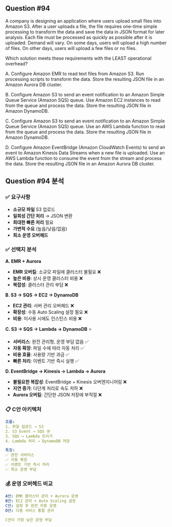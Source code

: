 ## Question #94
A company is designing an application where users upload small files into Amazon S3. 
After a user uploads a file, the file requires one-time simple processing to transform the data and save the data in JSON format for later analysis.
Each file must be processed as quickly as possible after it is uploaded. 
Demand will vary. 
On some days, users will upload a high number of files. 
On other days, users will upload a few files or no files.

Which solution meets these requirements with the LEAST operational overhead?

A. Configure Amazon EMR to read text files from Amazon S3. Run processing scripts to transform the data. Store the resulting JSON file in an Amazon Aurora DB cluster.

B. Configure Amazon S3 to send an event notification to an Amazon Simple Queue Service (Amazon SQS) queue. Use Amazon EC2 instances to read from the queue and process the data. Store the resulting JSON file in Amazon DynamoDB.

C. Configure Amazon S3 to send an event notification to an Amazon Simple Queue Service (Amazon SQS) queue. Use an AWS Lambda function to read from the queue and process the data. Store the resulting JSON file in Amazon DynamoDB.

D. Configure Amazon EventBridge (Amazon CloudWatch Events) to send an event to Amazon Kinesis Data Streams when a new file is uploaded. Use an AWS Lambda function to consume the event from the stream and process the data. Store the resulting JSON file in an Amazon Aurora DB cluster.

## Question #94 분석

### ✅ 요구사항
- **소규모 파일** S3 업로드
- **일회성 간단 처리** → JSON 변환
- **최대한 빠른 처리** 필요
- **가변적 수요** (높음/낮음/없음)
- **최소 운영 오버헤드**

### ✅ 선택지 분석

**A. EMR + Aurora**
- **EMR 오버킬**: 소규모 파일에 클러스터 불필요 ❌
- **높은 비용**: 상시 운영 클러스터 비용 ❌
- **복잡성**: 클러스터 관리 부담 ❌

**B. S3 → SQS → EC2 → DynamoDB**
- **EC2 관리**: 서버 관리 오버헤드 ❌
- **확장성**: 수동 Auto Scaling 설정 필요 ❌
- **비용**: 미사용 시에도 인스턴스 비용 ❌

**C. S3 → SQS → Lambda → DynamoDB** ⭐
- **서버리스**: 완전 관리형, 운영 부담 없음 ✅
- **자동 확장**: 파일 수에 따라 자동 처리 ✅
- **비용 효율**: 사용량 기반 과금 ✅
- **빠른 처리**: 이벤트 기반 즉시 실행 ✅

**D. EventBridge → Kinesis → Lambda → Aurora**
- **불필요한 복잡성**: EventBridge + Kinesis 오버엔지니어링 ❌
- **지연 증가**: 다단계 처리로 속도 저하 ❌
- **Aurora 오버킬**: 간단한 JSON 저장에 부적절 ❌

### 📋 C안 아키텍처

```yaml
흐름:
1. 파일 업로드 → S3
2. S3 Event → SQS 큐
3. SQS → Lambda 트리거
4. Lambda 처리 → DynamoDB 저장

특징:
✅ 완전 서버리스
✅ 자동 확장
✅ 이벤트 기반 즉시 처리
✅ 최소 운영 부담
```

### 💰 운영 오버헤드 비교

```yaml
A안: EMR 클러스터 관리 + Aurora 운영
B안: EC2 관리 + Auto Scaling 설정
C안: 설정 후 완전 자동 운영
D안: 다중 서비스 통합 관리

C안이 가장 낮은 운영 부담
```
